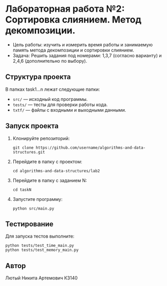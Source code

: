 # Лабораторная работа №2: Сортировка слиянием. Метод декомпозиции.
- Цель работы: изучить и измерить время работы и занимаемую память метода декомпозиции и сортировки слиянием.
- Задача: Решить задания под номерами: 1,3,7 (согласно варианту) и 2,4,6 (дополнительно по выбору).
## Структура проекта
В папках task1...n лежат следующие папки:
- `src/` — исходный код программы.
- `tests/` — тесты для проверки работы кода.
- `txtf/` — файлы с входными и выходными данными.
## Запуск проекта
1. Клонируйте репозиторий:
   ```
   git clone https://github.com/username/algorithms-and-data-structures.git
   ```
2. Перейдите в папку с проектом:
   ```
   cd algorithms-and-data-structures/lab2
   ```
3. Перейдите в папку с заданием N:
   ```
   cd taskN
   ```
4. Запустите программу:
   ```
   python src/main.py
   ```
## Тестирование
Для запуска тестов выполните:
   ```
   python tests/test_time_main.py
   python tests/test_memory_main.py
   ```
## Автор
Лютый Никита Артемович К3140
